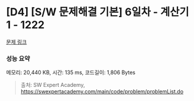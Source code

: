 # [D4] [S/W 문제해결 기본] 6일차 - 계산기1 - 1222 

[문제 링크](https://swexpertacademy.com/main/code/problem/problemDetail.do?contestProbId=AV14mbSaAEwCFAYD) 

### 성능 요약

메모리: 20,440 KB, 시간: 135 ms, 코드길이: 1,806 Bytes



> 출처: SW Expert Academy, https://swexpertacademy.com/main/code/problem/problemList.do